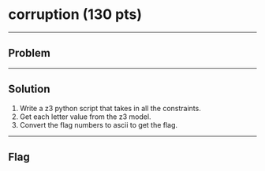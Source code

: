 # corruption (130 pts)

---

## Problem

---

## Solution
1) Write a z3 python script that takes in all the constraints.
2) Get each letter value from the z3 model.
3) Convert the flag numbers to ascii to get the flag.

---

## Flag